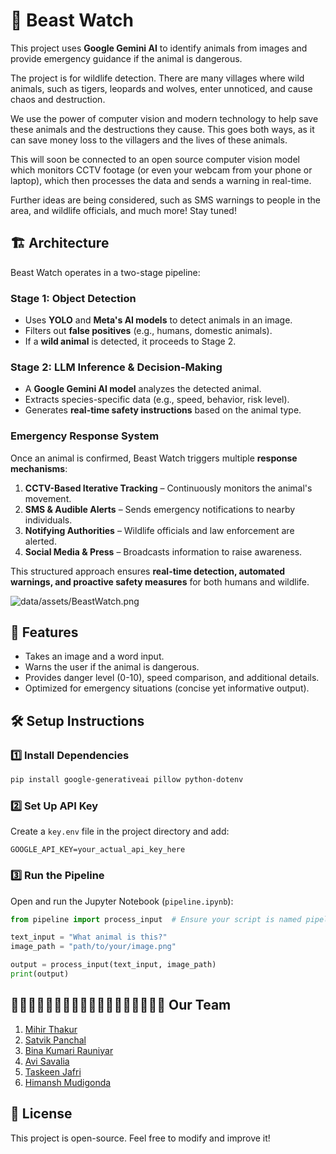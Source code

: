 # 🚀 Beast Watch

This project uses **Google Gemini AI** to identify animals from images and provide emergency guidance if the animal is dangerous. 

The project is for wildlife detection. There are many villages where wild animals, such as tigers, leopards and wolves, enter unnoticed, and cause chaos and destruction.

We use the power of computer vision and modern technology to help save these animals and the destructions they cause. This goes both ways, as it can save money loss to the villagers and the lives of these animals.

This will soon be connected to an open source computer vision model which monitors CCTV footage (or even your webcam from your phone or laptop), which then processes the data and sends a warning in real-time. 

Further ideas are being considered, such as SMS warnings to people in the area, and wildlife officials, and much more! Stay tuned!

## 🏗 Architecture

Beast Watch operates in a two-stage pipeline:

### **Stage 1: Object Detection**
- Uses **YOLO** and **Meta's AI models** to detect animals in an image.
- Filters out **false positives** (e.g., humans, domestic animals).
- If a **wild animal** is detected, it proceeds to Stage 2.

### **Stage 2: LLM Inference & Decision-Making**
- A **Google Gemini AI model** analyzes the detected animal.
- Extracts species-specific data (e.g., speed, behavior, risk level).
- Generates **real-time safety instructions** based on the animal type.

### **Emergency Response System**
Once an animal is confirmed, Beast Watch triggers multiple **response mechanisms**:
1. **CCTV-Based Iterative Tracking** – Continuously monitors the animal's movement.
2. **SMS & Audible Alerts** – Sends emergency notifications to nearby individuals.
3. **Notifying Authorities** – Wildlife officials and law enforcement are alerted.
4. **Social Media & Press** – Broadcasts information to raise awareness.

This structured approach ensures **real-time detection, automated warnings, and proactive safety measures** for both humans and wildlife.

![data/assets/BeastWatch.png](data/assets/BeastWatch.png)


## 📌 Features
- Takes an image and a word input.
- Warns the user if the animal is dangerous.
- Provides danger level (0-10), speed comparison, and additional details.
- Optimized for emergency situations (concise yet informative output).

## 🛠 Setup Instructions

### 1️⃣ Install Dependencies
```bash
pip install google-generativeai pillow python-dotenv
```

### 2️⃣ Set Up API Key
Create a `key.env` file in the project directory and add:
```
GOOGLE_API_KEY=your_actual_api_key_here
```

### 3️⃣ Run the Pipeline
Open and run the Jupyter Notebook (`pipeline.ipynb`):
```python
from pipeline import process_input  # Ensure your script is named pipeline.ipynb

text_input = "What animal is this?"
image_path = "path/to/your/image.png"

output = process_input(text_input, image_path)
print(output)
```

## 👨🏽‍💻👨🏽‍💻👩🏽‍💻👨🏽‍💻👨🏽‍💻👨🏽‍💻 Our Team
1. [Mihir Thakur](https://www.linkedin.com/in/mihirthakur7/)
2. [Satvik Panchal](https://www.linkedin.com/in/satvik-panchal/)
3. [Bina Kumari Rauniyar](https://www.linkedin.com/in/bina98/)
4. [Avi Savalia](https://www.linkedin.com/in/avisavalia/)
5. [Taskeen Jafri](https://www.linkedin.com/in/tjafri/)
6. [Himansh Mudigonda](https://www.linkedin.com/in/himudigonda/)

## 📜 License
This project is open-source. Feel free to modify and improve it!
